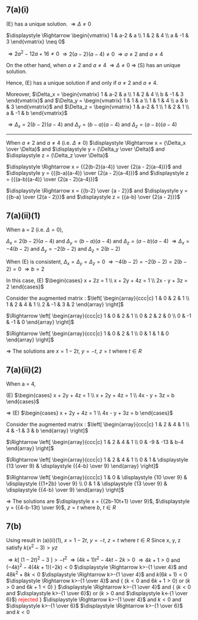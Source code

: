 ## 7(a)(i)
(E) has a unique solution.
$\Rightarrow \Delta \neq 0$

$\displaystyle \Rightarrow \begin{vmatrix}
1 & a-2 & a \\
1 & 2 & 4 \\
a & -1 & 3 
\end{vmatrix} \neq 0$

$\displaystyle \Rightarrow 2a^2-12a+16 \neq 0$
$\displaystyle \Rightarrow 2(a - 2)(a-4) \neq 0$
$\displaystyle \Rightarrow a \neq 2$ and $a \neq 4$

On the other hand, when $\displaystyle a \neq 2$ and $a \neq 4$
$\Rightarrow \Delta \neq 0$
$\Rightarrow$ (S) has an unique solution.

Hence, (E) has a unique solution if and only if $\displaystyle a \neq 2$ and $a \neq 4$.

Moreover, 
$\Delta_x = \begin{vmatrix}
1 & a-2 & a \\
1 & 2 & 4 \\
b & -1 & 3 
\end{vmatrix}$ and $\Delta_y = \begin{vmatrix}
1 & 1 & a \\
1 & 1 & 4 \\
a & b & 3 
\end{vmatrix}$ and $\Delta_z = \begin{vmatrix}
1 & a-2 & 1 \\
1 & 2 & 1 \\
a & -1 & b 
\end{vmatrix}$

$\Rightarrow \Delta_x = 2(b-2)(a-4)$ and $\Delta_y = (b-a)(a-4)$ and $\Delta_z = (a-b)(a-4)$

----
When $a \neq 2$ and $a \neq 4$ (i.e. $\Delta \neq 0$)
$\displaystyle \Rightarrow x = {\Delta_x \over \Delta}$ and $\displaystyle y = {\Delta_y \over \Delta}$ and $\displaystyle z = {\Delta_z \over \Delta}$

$\displaystyle \Rightarrow x = {{2(b-2)(a-4)} \over {2(a - 2)(a-4)}}$ and $\displaystyle y = {{(b-a)(a-4)} \over {2(a - 2)(a-4)}}$ and $\displaystyle z = {{(a-b)(a-4)} \over {2(a - 2)(a-4)}}$

$\displaystyle \Rightarrow x = {{b-2} \over {a - 2}}$ and $\displaystyle y = {{b-a} \over {2(a - 2)}}$ and $\displaystyle z = {{a-b} \over {2(a - 2)}}$

## 7(a)(ii)(1)
When a = 2 (i.e. $\Delta = 0$),

$\Delta_x = 2(b-2)(a-4)$ and $\Delta_y = (b-a)(a-4)$ and $\Delta_z = (a-b)(a-4)$
$\Rightarrow \Delta_x = -4(b-2)$ and $\Delta_y = -2(b-2)$ and $\Delta_z = 2(b-2)$

When (E) is consistent, $\Delta_x = \Delta_y = \Delta_z = 0$
$\Rightarrow -4(b-2) = -2(b-2) = 2(b-2) = 0$
$\Rightarrow b = 2$

In this case, (E) $\begin{cases}
x + 2z = 1 \\
x + 2y + 4z = 1 \\
2x - y + 3z = 2
\end{cases}$

Consider the augmented matrix :
$\left[ \begin{array}{ccc|c} 
1 & 0 & 2 & 1 \\
1 & 2 & 4 & 1 \\
2 & -1 & 3 & 2
\end{array} \right]$

$\Rightarrow \left[ \begin{array}{ccc|c} 
1 & 0 & 2 & 1 \\
0 & 2 & 2 & 0 \\
0 & -1 & -1 & 0
\end{array} \right]$

$\Rightarrow \left[ \begin{array}{ccc|c} 
1 & 0 & 2 & 1 \\
0 & 1 & 1 & 0
\end{array} \right]$

$\Rightarrow$ The solutions are $x = 1 - 2t$, $y = -t$, $z = t$ where $t \in R$

## 7(a)(ii)(2)
When a = 4,

(E) $\begin{cases}
x + 2y + 4z = 1 \\
x + 2y + 4z = 1 \\
4x - y + 3z = b
\end{cases}$

$\Rightarrow$ (E) $\begin{cases}
x + 2y + 4z = 1 \\
4x - y + 3z = b
\end{cases}$

Consider the augmented matrix :
$\left[ \begin{array}{ccc|c} 
1 & 2 & 4 & 1 \\
4 & -1 & 3 & b
\end{array} \right]$

$\Rightarrow \left[ \begin{array}{ccc|c} 
1 & 2 & 4 & 1 \\
0 & -9 & -13 & b-4
\end{array} \right]$

$\Rightarrow \left[ \begin{array}{ccc|c} 
1 & 2 & 4 & 1 \\
0 & 1 & \displaystyle {13 \over 9} & \displaystyle {{4-b} \over 9}
\end{array} \right]$

$\Rightarrow \left[ \begin{array}{ccc|c} 
1 & 0 & \displaystyle {10 \over 9} & \displaystyle {{1+2b} \over 9} \\
0 & 1 & \displaystyle {13 \over 9} & \displaystyle {{4-b} \over 9}
\end{array} \right]$

$\Rightarrow$ The solutions are $\displaystyle x = {{2b-10t+1} \over 9}$, $\displaystyle y = {{4-b-13t} \over 9}$, $z = t$ where $b,\ t \in R$

## 7(b)
Using result in (a)(ii)(1), $x = 1 - 2t$, $y = -t$, $z = t$ where $t \in R$
Since x, y, z satisfy $k(x^2-3) > yz$

$\Rightarrow k[\ (1 - 2t)^2-3\ ] > -t^2$
$\displaystyle \Rightarrow (4k+1)t^2-4kt-2k > 0$
$\displaystyle \Rightarrow 4k+1>0$ and $\displaystyle (-4k)^2-4(4k+1)(-2k)<0$
$\displaystyle \Rightarrow k>-{1 \over 4}$ and $\displaystyle 48k^2+8k<0$
$\displaystyle \Rightarrow k>-{1 \over 4}$ and $\displaystyle k(6k+1)<0$
$\displaystyle \Rightarrow k>-{1 \over 4}$ and { ($k<0$ and $6k+1>0$) or ($k>0$ and $6k+1<0$) }
$\displaystyle \Rightarrow k>-{1 \over 4}$ and { ($k<0$ and $\displaystyle k>-{1 \over 6}$) or ($k>0$ and $\displaystyle k<-{1 \over 6}$) <span style="color:red">rejected</span> }
$\displaystyle \Rightarrow k>-{1 \over 4}$ and $k<0$ and $\displaystyle k>-{1 \over 6}$
$\displaystyle \Rightarrow k>-{1 \over 6}$ and $k<0$